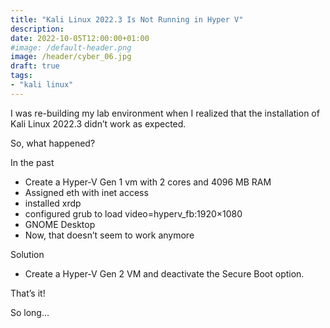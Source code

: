 ```yaml
---
title: "Kali Linux 2022.3 Is Not Running in Hyper V"
description: 
date: 2022-10-05T12:00:00+01:00
#image: /default-header.png
image: /header/cyber_06.jpg
draft: true
tags: 
- "kali linux"
---
```


I was re-building my lab environment when I realized that the installation of Kali Linux 2022.3 didn’t work as expected.
<!--more-->
So, what happened?

In the past

- Create a Hyper-V Gen 1 vm with 2 cores and 4096 MB RAM
- Assigned eth with inet access
- installed xrdp
- configured grub to load video=hyperv_fb:1920×1080
- GNOME Desktop
- Now, that doesn’t seem to work anymore

Solution
- Create a Hyper-V Gen 2 VM and deactivate the Secure Boot option.

That’s it!

So long…



